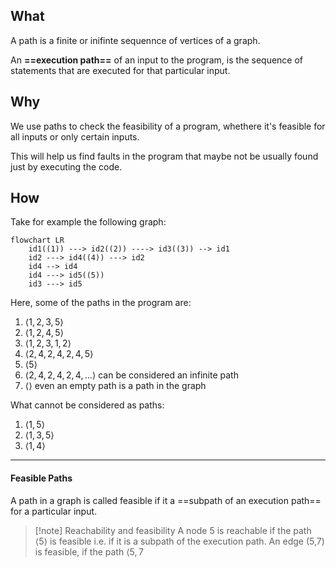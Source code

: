 ## What

A path is a finite or inifinte sequennce of vertices of a graph.

An **==execution path==** of an input to the program, is the sequence of statements that are executed for that particular input.

## Why

We use paths to check the feasibility of a program, whethere it's feasible for all inputs or only certain inputs. 

This will help us find faults in the program that maybe not be usually found just by executing the code.

## How

Take for example the following graph:

```mermaid
flowchart LR
	id1((1)) ---> id2((2)) ----> id3((3)) --> id1
	id2 ---> id4((4)) ---> id2
	id4 --> id4
	id4 ---> id5((5))
	id3 ---> id5
```
Here, some of the paths in the program are:
1. $\langle 1,2,3,5 \rangle$
2. $\langle 1,2,4,5 \rangle$
3. $\langle 1,2,3,1,2 \rangle$
4. $\langle 2,4,2,4,2,4,5 \rangle$
5. $\langle 5 \rangle$
6. $\langle 2,4,2,4,2,4,... \rangle$ can be considered an infinite path
7. $\langle \rangle$ even an empty path is a path in the graph

What cannot be considered as paths:
1. $\langle 1,5 \rangle$
2. $\langle 1,3,5 \rangle$
3. $\langle 1,4 \rangle$

---

#### Feasible Paths

A path in a graph is called feasible if it a ==subpath of an execution path== for a particular input.

>[!note] Reachability and feasibility
>A node 5 is reachable if the path $\langle 5 \rangle$ is feasible i.e. if it is a subpath of the execution path.
>An edge (5,7) is feasible, if the path $\langle 5,7$


